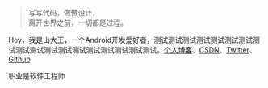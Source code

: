 > 写写代码，做做设计，  
> 离开世界之前，一切都是过程。

Hey，我是山大王，一个Android开发爱好者，测试测试测试测试测试测试测试测试测试测试测试测试测试测试测试测试测试测试。[个人博客](https://androidboke.com/)、[CSDN](https://blog.csdn.net/abcdef314159)、[Twitter](https://twitter.com/sdwwld)、[Github](https://github.com/sdwwld)

职业是软件工程师
